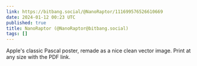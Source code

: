 ```yaml
---
link: https://bitbang.social/@NanoRaptor/111699576526610669
date: 2024-01-12 00:23 UTC
published: true
title: NanoRaptor (@NanoRaptor@bitbang.social)
tags: []
---
```


Apple's classic Pascal poster, remade as a nice clean vector image. Print at any size with the PDF link.
